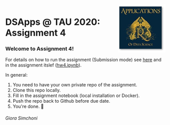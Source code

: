 <img src="images/DSApps_logo_small.jpg" align="right" />

# DSApps @ TAU 2020: Assignment 4

### Welcome to Assignment 4!

For details on how to run the assignment (Submission mode) see [here](https://github.com/DSApps-2020/Class_Slides/blob/master/Apps_of_DS_HW.pdf) and in the assignment itslef ([hw4.ipynb](hw4.ipynb)).

In general:

1. You need to have your own private repo of the assignment.
2. Clone this repo locally.
3. Fill in the assignment notebook (local installation or Docker).
4. Push the repo back to Github before due date.
5. You're done. :nail_care:

###### Giora Simchoni